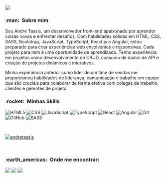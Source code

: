 ![](https://komarev.com/ghpvc/?username=AndreTassis&color=006bed)

<h3> :man: &nbsp;Sobre mim </h3>

Sou Andre Tassis, um desenvolvedor front-end apaixonado por aprender coisas novas e enfrentar desafios. Com habilidades sólidas em HTML, CSS, SASS, Bootstrap, JavaScript, TypeScript, React.js e Angular, estou preparado para criar experiências web envolventes e responsivas. Cada projeto para mim é uma oportunidade de aprendizado. Tenho experiência em projetos como desenvolvimento de CRUD, consumo de dados de API e criação de projetos dinâmicos e interativos. 

Minha experiência anterior como líder de um time de vendas me proporcionou habilidades de liderança, comunicação e trabalho em equipe que são cruciais para colaborar de forma efetiva com colegas de trabalho, clientes e gerentes de projeto.

<h3> :rocket: &nbsp;Minhas Skills </h3>

  ![HTML5](https://img.shields.io/badge/-HTML5-333333?style=flat&logo=HTML5)
  ![CSS](https://img.shields.io/badge/-CSS-333333?style=flat&logo=CSS3&logoColor=1572B6)
  ![JavaScript](https://img.shields.io/badge/-JavaScript-333333?style=flat&logo=javascript)
  ![TypeScript](https://img.shields.io/badge/-TypeScript-333333?style=flat&logo=typescript)
  ![React](https://img.shields.io/badge/-React-333333?style=flat&logo=react)
  ![Angular](https://img.shields.io/badge/-Angular-333333?style=flat&logo=angular)
  ![Git](https://img.shields.io/badge/-Git-333333?style=flat&logo=git)
  ![GitHub](https://img.shields.io/badge/-GitHub-333333?style=flat&logo=github)
  ![SASS](https://img.shields.io/badge/-SASS-333333?style=flat&logo=saas)
  
<br/>

[![andretassis](https://github-readme-stats.vercel.app/api/top-langs/?username=andretassis&hide=html&layout=compact&theme=default)](https://github.com/anuraghazra/github-readme-stats)

<br/>
<h3> :earth_americas: &nbsp;Onde me encontrar: </h3> 

<div>
<a href="https://instagram.com/andretassis" target="_blank"><img src="https://img.shields.io/badge/-Instagram-%23E4405F?style=for-the-badge&logo=instagram&logoColor=white" target="_blank"></a>
<a href = "mailto:tassisandre@gmail.com"><img src="https://img.shields.io/badge/Gmail-D14836?style=for-the-badge&logo=gmail&logoColor=white" target="_blank"></a>
<a href="https://www.linkedin.com/in/andretassis" target="_blank"><img src="https://img.shields.io/badge/-LinkedIn-%230077B5?style=for-the-badge&logo=linkedin&logoColor=white" target="_blank"></a>   
</div>
